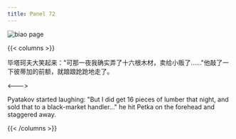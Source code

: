 ```yaml
---
title: Panel 72
---
```


![biao page](./../../images/biao/seifert0726_biao_0066_072.jpg)

{{< columns >}}

毕塔珂夫大笑起来："可那一夜我确实弄了十六根木材，卖给小贩了......"他敲了一下彼蒂加的前额，就踉踉跄跄地走了。

<--->

Pyatakov started laughing: "But I did get 16 pieces of lumber that night, and sold that to a black-market handler..." he hit Petka on the forehead and staggered away.

{{< /columns >}}